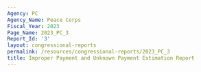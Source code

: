 ```yaml
---
Agency: PC
Agency_Name: Peace Corps
Fiscal_Year: 2023
Page_Name: 2023_PC_3
Report_Id: '3'
layout: congressional-reports
permalink: /resources/congressional-reports/2023_PC_3
title: Improper Payment and Unknown Payment Estimation Report
---
```

